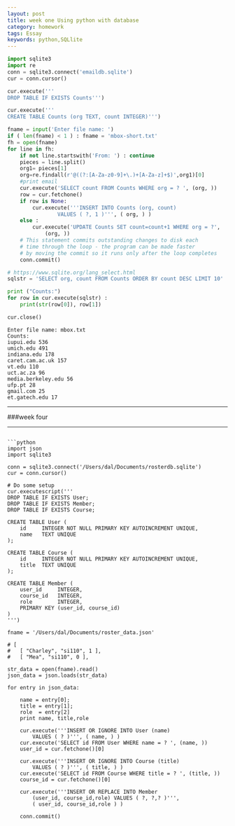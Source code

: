 ```yaml
---
layout: post
title: week one Using python with database
category: homework
tags: Essay
keywords: python,SQLlite
---
```


```python
import sqlite3
import re
conn = sqlite3.connect('emaildb.sqlite')
cur = conn.cursor()

cur.execute('''
DROP TABLE IF EXISTS Counts''')

cur.execute('''
CREATE TABLE Counts (org TEXT, count INTEGER)''')

fname = input('Enter file name: ')
if ( len(fname) < 1 ) : fname = 'mbox-short.txt'
fh = open(fname)
for line in fh:
    if not line.startswith('From: ') : continue
    pieces = line.split()
    org1= pieces[1]
    org=re.findall(r'@((?:[A-Za-z0-9]+\.)+[A-Za-z]+$)',org1)[0]
    #print email
    cur.execute('SELECT count FROM Counts WHERE org = ? ', (org, ))
    row = cur.fetchone()
    if row is None:
        cur.execute('''INSERT INTO Counts (org, count)
                VALUES ( ?, 1 )''', ( org, ) )
    else :
        cur.execute('UPDATE Counts SET count=count+1 WHERE org = ?',
            (org, ))
    # This statement commits outstanding changes to disk each
    # time through the loop - the program can be made faster
    # by moving the commit so it runs only after the loop completes
    conn.commit()

# https://www.sqlite.org/lang_select.html
sqlstr = 'SELECT org, count FROM Counts ORDER BY count DESC LIMIT 10'

print ("Counts:")
for row in cur.execute(sqlstr) :
    print(str(row[0]), row[1])

cur.close()
```

    Enter file name: mbox.txt
    Counts:
    iupui.edu 536
    umich.edu 491
    indiana.edu 178
    caret.cam.ac.uk 157
    vt.edu 110
    uct.ac.za 96
    media.berkeley.edu 56
    ufp.pt 28
    gmail.com 25
    et.gatech.edu 17





---
###week four

---


```

```python
import json
import sqlite3

conn = sqlite3.connect('/Users/dal/Documents/rosterdb.sqlite')
cur = conn.cursor()

# Do some setup
cur.executescript('''
DROP TABLE IF EXISTS User;
DROP TABLE IF EXISTS Member;
DROP TABLE IF EXISTS Course;

CREATE TABLE User (
    id     INTEGER NOT NULL PRIMARY KEY AUTOINCREMENT UNIQUE,
    name   TEXT UNIQUE
);

CREATE TABLE Course (
    id     INTEGER NOT NULL PRIMARY KEY AUTOINCREMENT UNIQUE,
    title  TEXT UNIQUE
);

CREATE TABLE Member (
    user_id     INTEGER,
    course_id   INTEGER,
    role        INTEGER,
    PRIMARY KEY (user_id, course_id)
)
''')

fname = '/Users/dal/Documents/roster_data.json'

# [
#   [ "Charley", "si110", 1 ],
#   [ "Mea", "si110", 0 ],

str_data = open(fname).read()
json_data = json.loads(str_data)

for entry in json_data:

    name = entry[0];
    title = entry[1];
    role  = entry[2]
    print name, title,role

    cur.execute('''INSERT OR IGNORE INTO User (name)
        VALUES ( ? )''', ( name, ) )
    cur.execute('SELECT id FROM User WHERE name = ? ', (name, ))
    user_id = cur.fetchone()[0]

    cur.execute('''INSERT OR IGNORE INTO Course (title)
        VALUES ( ? )''', ( title, ) )
    cur.execute('SELECT id FROM Course WHERE title = ? ', (title, ))
    course_id = cur.fetchone()[0]

    cur.execute('''INSERT OR REPLACE INTO Member
        (user_id, course_id,role) VALUES ( ?, ?,? )''',
        ( user_id, course_id,role ) )

    conn.commit()


```

